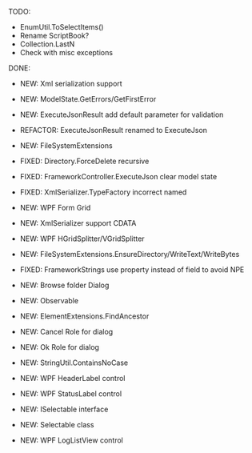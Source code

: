 TODO:
* EnumUtil.ToSelectItems()
* Rename ScriptBook?
* Collection.LastN
* Check with misc exceptions

DONE:
* NEW: Xml serialization support
* NEW: ModelState.GetErrors/GetFirstError
* NEW: ExecuteJsonResult add default parameter for validation
* REFACTOR: ExecuteJsonResult renamed to ExecuteJson
* NEW: FileSystemExtensions
* FIXED: Directory.ForceDelete recursive
* FIXED: FrameworkController.ExecuteJson clear model state
* FIXED: XmlSerializer.TypeFactory incorrect named
* NEW: WPF Form Grid
* NEW: XmlSerializer support CDATA
* NEW: WPF HGridSplitter/VGridSplitter
* NEW: FileSystemExtensions.EnsureDirectory/WriteText/WriteBytes
* FIXED: FrameworkStrings use property instead of field to avoid NPE
* NEW: Browse folder Dialog
* NEW: Observable
* NEW: ElementExtensions.FindAncestor
* NEW: Cancel Role for dialog
* NEW: Ok Role for dialog

* NEW: StringUtil.ContainsNoCase
* NEW: WPF HeaderLabel control
* NEW: WPF StatusLabel control
* NEW: ISelectable interface
* NEW: Selectable class
* NEW: WPF LogListView control


